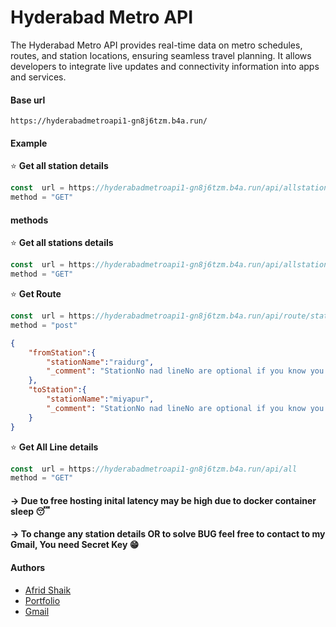


# Hyderabad Metro API
The Hyderabad Metro API provides real-time data on metro schedules, routes, and station locations, ensuring seamless travel planning. It allows developers to integrate live updates and connectivity information into apps and services.

#### Base url
```
https://hyderabadmetroapi1-gn8j6tzm.b4a.run/
```

#### Example

⭐ **Get all station details**
```ts
const  url = https://hyderabadmetroapi1-gn8j6tzm.b4a.run/api/allstations
method = "GET"
``` 


####  methods

⭐ **Get all stations details**
```ts
const  url = https://hyderabadmetroapi1-gn8j6tzm.b4a.run/api/allstations
method = "GET"

```
⭐ **Get Route**

```ts
const  url = https://hyderabadmetroapi1-gn8j6tzm.b4a.run/api/route/stations
method = "post"

```
```json
{
    "fromStation":{
        "stationName":"raidurg",
        "_comment": "StationNo nad lineNo are optional if you know you can pass",
    },
    "toStation":{
        "stationName":"miyapur",
        "_comment": "StationNo nad lineNo are optional if you know you can pass",
    }
}
```

⭐ **Get All Line details**

```ts
const  url = https://hyderabadmetroapi1-gn8j6tzm.b4a.run/api/all
method = "GET"
``` 
#### ->  Due to free hosting inital latency may be high due to docker container sleep 😴
#### ->  To change any station details OR to solve BUG feel free to contact to my Gmail, You need Secret Key 😁



#### Authors

- [Afrid Shaik](https://www.github.com/afriddev)
- [Portfolio](https://afriddev.vercel.app/)
- [Gmail](mailto:afridayan01@gmail.com)


